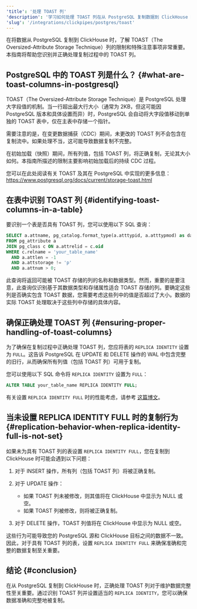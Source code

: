 ```yaml
---
'title': '处理 TOAST 列'
'description': '学习如何处理 TOAST 列在从 PostgreSQL 复制数据到 ClickHouse 时.'
'slug': '/integrations/clickpipes/postgres/toast'
---
```


在将数据从 PostgreSQL 复制到 ClickHouse 时，了解 TOAST（The Oversized-Attribute Storage Technique）列的限制和特殊注意事项非常重要。本指南将帮助您识别并正确处理复制过程中的 TOAST 列。

## PostgreSQL 中的 TOAST 列是什么？ {#what-are-toast-columns-in-postgresql}

TOAST（The Oversized-Attribute Storage Technique）是 PostgreSQL 处理大字段值的机制。当一行超出最大行大小（通常为 2KB，但这可能因 PostgreSQL 版本和具体设置而异）时，PostgreSQL 会自动将大字段值移动到单独的 TOAST 表中，仅在主表中存储一个指针。

需要注意的是，在变更数据捕获（CDC）期间，未更改的 TOAST 列不会包含在复制流中。如果处理不当，这可能导致数据复制不完整。

在初始加载（快照）期间，所有列值，包括 TOAST 列，将正确复制，无论其大小如何。本指南所描述的限制主要影响初始加载后的持续 CDC 过程。

您可以在此处阅读有关 TOAST 及其在 PostgreSQL 中实现的更多信息：https://www.postgresql.org/docs/current/storage-toast.html

## 在表中识别 TOAST 列 {#identifying-toast-columns-in-a-table}

要识别一个表是否具有 TOAST 列，您可以使用以下 SQL 查询：

```sql
SELECT a.attname, pg_catalog.format_type(a.atttypid, a.atttypmod) as data_type
FROM pg_attribute a
JOIN pg_class c ON a.attrelid = c.oid
WHERE c.relname = 'your_table_name'
  AND a.attlen = -1
  AND a.attstorage != 'p'
  AND a.attnum > 0;
```

此查询将返回可能被 TOAST 存储的列的名称和数据类型。然而，重要的是要注意，此查询仅识别基于其数据类型和存储属性适合 TOAST 存储的列。要确定这些列是否确实包含 TOAST 数据，您需要考虑这些列中的值是否超过了大小。数据的实际 TOAST 处理取决于这些列中存储的具体内容。

## 确保正确处理 TOAST 列 {#ensuring-proper-handling-of-toast-columns}

为了确保在复制过程中正确处理 TOAST 列，您应将表的 `REPLICA IDENTITY` 设置为 `FULL`。这告诉 PostgreSQL 在 UPDATE 和 DELETE 操作的 WAL 中包含完整的旧行，从而确保所有列值（包括 TOAST 列）可用于复制。

您可以使用以下 SQL 命令将 `REPLICA IDENTITY` 设置为 `FULL`：

```sql
ALTER TABLE your_table_name REPLICA IDENTITY FULL;
```

有关设置 `REPLICA IDENTITY FULL` 时的性能考虑，请参考 [这篇博文](https://xata.io/blog/replica-identity-full-performance)。

## 当未设置 REPLICA IDENTITY FULL 时的复制行为 {#replication-behavior-when-replica-identity-full-is-not-set}

如果未为具有 TOAST 列的表设置 `REPLICA IDENTITY FULL`，您在复制到 ClickHouse 时可能会遇到以下问题：

1. 对于 INSERT 操作，所有列（包括 TOAST 列）将被正确复制。

2. 对于 UPDATE 操作：
   - 如果 TOAST 列未被修改，则其值将在 ClickHouse 中显示为 NULL 或空。
   - 如果 TOAST 列被修改，则将被正确复制。

3. 对于 DELETE 操作，TOAST 列值将在 ClickHouse 中显示为 NULL 或空。

这些行为可能导致您的 PostgreSQL 源和 ClickHouse 目标之间的数据不一致。因此，对于具有 TOAST 列的表，设置 `REPLICA IDENTITY FULL` 来确保准确和完整的数据复制至关重要。

## 结论 {#conclusion}

在从 PostgreSQL 复制到 ClickHouse 时，正确处理 TOAST 列对于维护数据完整性至关重要。通过识别 TOAST 列并设置适当的 `REPLICA IDENTITY`，您可以确保数据准确和完整地被复制。
